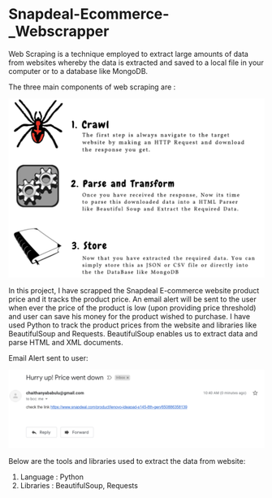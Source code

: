 # Snapdeal-Ecommerce-_Webscrapper
Web Scraping is a technique employed to extract large amounts of data from websites whereby the data is extracted and saved to a local file in your computer or to a database like MongoDB.

The three main components of web scraping are :

![](images/Webcrawler.PNG)

In this project, I have scrapped the Snapdeal E-commerce website product price and it tracks the product price. An email alert will be sent to the user when ever the price of the product is low (upon providing price threshold) and user can save his money for the product wished to purchase. I have used Python to track the product prices from the website and libraries like BeautifulSoup and Requests. BeautifulSoup enables us to extract data and parse  HTML and XML documents.

Email Alert sent to user: 

![](images/Email_screenshot.PNG)

Below are the tools and libraries used to extract the data from website:

1. Language : Python
2. Libraries : BeautifulSoup, Requests
